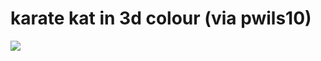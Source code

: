 <!--
id: 262553228
link: http://tumblr.atmos.org/post/262553228/karate-kat-in-3d-colour-via-pwils10
slug: karate-kat-in-3d-colour-via-pwils10
date: Sun Nov 29 2009 14:05:20 GMT-0800 (PST)
publish: 2009-11-029
tags: 
title: karate kat in 3d colour (via pwils10)
-->


karate kat in 3d colour (via pwils10)
=====================================

![](http://25.media.tumblr.com/tumblr_ktw5cw1Ywp1qz4sngo1_400.jpg)


